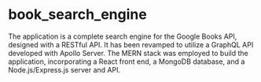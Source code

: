 # book_search_engine
The application is a complete search engine for the Google Books API, designed with a RESTful API. It has been revamped to utilize a GraphQL API developed with Apollo Server. The MERN stack was employed to build the application, incorporating a React front end, a MongoDB database, and a Node.js/Express.js server and API.
